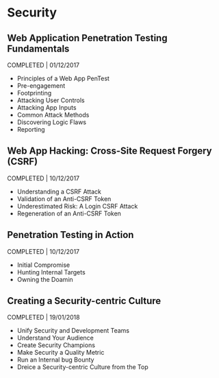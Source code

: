 # Security

## Web Application Penetration Testing Fundamentals
COMPLETED | 01/12/2017

- Principles of a Web App PenTest
- Pre-engagement
- Footprinting
- Attacking User Controls
- Attacking App Inputs
- Common Attack Methods
- Discovering Logic Flaws
- Reporting

## Web App Hacking: Cross-Site Request Forgery (CSRF)
COMPLETED | 10/12/2017

- Understanding a CSRF Attack
- Validation of an Anti-CSRF Token
- Underestimated Risk: A Login CSRF Attack
- Regeneration of an Anti-CSRF Token

## Penetration Testing in Action
COMPLETED | 10/12/2017

- Initial Compromise
- Hunting Internal Targets
- Owning the Doamin


## Creating a Security-centric Culture
COMPLETED | 19/01/2018

- Unify Security and Development Teams
- Understand Your Audience
- Create Security Champions
- Make Security a Quality Metric
- Run an Internal bug Bounty
- Dreice a Security-centric Culture from the Top
